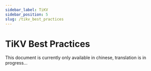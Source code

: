 ```yaml
---
sidebar_label: TiKV
sidebar_position: 5
slug: /tikv_best_practices
---
```

# TiKV Best Practices

This document is currently only available in chinese, translation is in progress...
